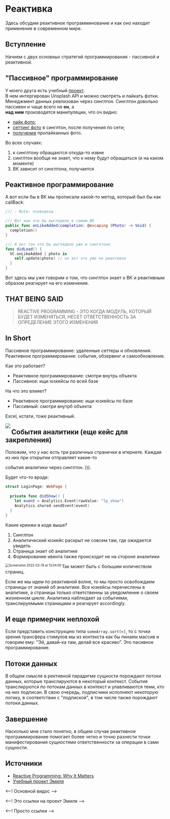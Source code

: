 # Реактивка

Здесь обсудим реактивное программинование и как оно находит применение в современном мире.

## Вступление

Начнем с двух основных стратегий программирования - пассивной и реактивной.

## "Пассивное" программирование

У моего друга есть учебный [проект][2].\
В нем интергирован Unsplash API и можно смотреть и лайкать фотки.
Менеджмент данных ревлизован через синглтон. Синглтон довольно пассивен и чаще всего не **он**, а\
**над ним** производятся манипуляции, что оч видно:

- [лайк фото][2];
- [сеттинг фото][3] в синглтон, после получения по сети;
- [получение][4] пролайканных фото.

Во всех случаях:

1. к синглтону обращаются откуда-то извне
2. синглтон вообще не знает, что к нему будут обращаться (и на каком моменте)
2. ВК зависит от синглтона, получается

## Реактивное программирование

А вот если бы в ВК мы прописали какой-то метод, который был бы как callBack:

```swift
/// - Note: псеводкод

/// Вот как это бы выглядело в самом ВК
public func onLikeAdded(completion: @escaping (Photo) -> Void) {
  completion()
}

/// А вот так это бы выглядело уже в синглтоне
func didLoad() {
  VC.onLikeAdded { photo in
    self.update(photo) // но вот это уже не реактивно
  }
}
```

Вот здесь мы уже говорим о том, что синглтон знает о ВК и реактивным образом реагирует на его
изменения.

## THAT BEING SAID

> REACTIVE PROGRAMMING - ЭТО КОГДА МОДУЛЬ, КОТОРЫЙ БУДЕТ ИЗМЕНЯТЬСЯ, НЕСЕТ ОТВЕТСТВЕННОСТЬ ЗА
ОПРЕДЕЛЕНИЕ ЭТОГО ИЗМЕНЕНИЯ

## In Short

Пассивное программирование: удаленные сеттеры и обновления.
Реактивное программирование: события, обзервинг и самообновление.

Как это работает?

- Реактивное программирование: смотри внутрь объекта
- Пассивное: ищи юзкейсы по всей базе

На что это влияет?

- Реактивное программирование: ищи юзкейсы по базе
- Пассивный: смотри внутрб объекта

Excel, кстати, тоже реактивный.

<img align="left" src="/Users/dmitryaksyonov/Library/Application Support/typora-user-images/Screenshot 2022-02-19 at 12.54.39.png"/>

## Cобытия аналитики (еще кейс для закрепления)

Положим, что у нас есть три различных странички в итернете. Каждая из них при открытии отправляет какие-то

события аналитики через синглтон. ))).

Будет что-то вроде:

```swift
struct LoginPage: WebPage {
  
  private func didShow() {
    let event = Analytics.Event(rawValue: "lp_show")
    Analytics.shared.sendEvent(event)
  }
}
```

Какие кринжи в коде выше?

1. Синглтон
2. Аналитический юзкейс раскрыт не совсем там, где ожидается увидеть
3. Страница знает об аналитике
4. Формирование ивента также происходит не на стороне аналитики

<img align="left" src="/Users/dmitryaksyonov/Library/Application Support/typora-user-images/Screenshot 2022-02-19 at 13.04.00.png" alt="Screenshot 2022-02-19 at 13.04.00" style="zoom:70%;" />

Так может быть с большим количеством страниц.

Если же мы идем по реактивной волне, то мы просто освобождаем страницы от знаний об аналитике.
Все юзкейсы перечислены в аналитике, а страницы только ответственны за уведомление о своем
жизненном цикле.
Аналитика наблюдает за событиями, транслируемыми страницами и реагирует accordingly.

## И еще примерчик неплохой

Если представить конструкцию типа `someArray.sort(<)`, то с точки зрения трансфера стимулов
мы из контекста как бы пинаем массив и говорим ему: "Эй, давай-ка там, делай все красиво".
Это пасивное программирование.

## Потоки данных

В общем смысле в рективной парадигме сущности порождают потоки данных, которые транслируются в
некоторый контекст. События транслируются по потокам данных в контекст и улавливаются теми,
кто на них подписан. В свою очередь, подписчики исполняют некоторую логику, в соответствии с
"подпиской", в том числе также порождают потоки данных.

## Завершение

Насколько мне стало понятно, в общем случае реактивное программирование помогает более четко
и точно разнести точки манифестирования сущностями ответственности за операции в сами сущности.

## Источники

- [Reactive Programming: Why It Matters][1]
- [Учебный проект Эмиля][2]

<--! Основной видос -->

[1]: https://www.youtube.com/watch?v=49dMGC1hM1o&t=12s

<--! Это ссылки на проект Эмиля -->

[2]: https://github.com/Wtclrsnd/UnsplashGallery/blob/ad5d02acbb8bbe2ec2148f45ba2d19d4a3bfde12/whiteNFluffyTest/Controllers/DetailPhotoViewController.swift#L94
[3]: https://github.com/Wtclrsnd/UnsplashGallery/blob/8e4fc7433b050efc31691c28cf76d0049e92c5b7/whiteNFluffyTest/Controllers/UnsplashViewController.swift#L99
[4]: https://github.com/Wtclrsnd/UnsplashGallery/blob/8e4fc7433b050efc31691c28cf76d0049e92c5b7/whiteNFluffyTest/Controllers/LikedImagesViewController.swift#L73

<--! Просто ссылки -->

[5]: https://en.wikipedia.org/wiki/Reactive_programming
[6]: https://github.com/ReactiveX/RxSwift/blob/main/Documentation
